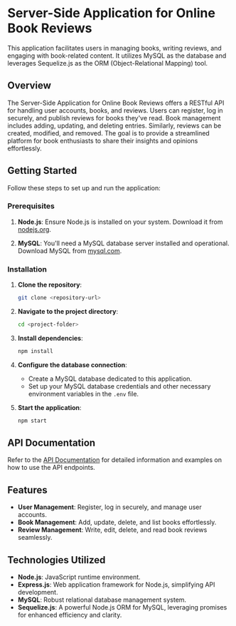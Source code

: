 # Server-Side Application for Online Book Reviews

This application facilitates users in managing books, writing reviews, and engaging with book-related content. It utilizes MySQL as the database and leverages Sequelize.js as the ORM (Object-Relational Mapping) tool.

## Overview

The Server-Side Application for Online Book Reviews offers a RESTful API for handling user accounts, books, and reviews. Users can register, log in securely, and publish reviews for books they've read. Book management includes adding, updating, and deleting entries. Similarly, reviews can be created, modified, and removed. The goal is to provide a streamlined platform for book enthusiasts to share their insights and opinions effortlessly.

## Getting Started

Follow these steps to set up and run the application:

### Prerequisites

1. **Node.js**: Ensure Node.js is installed on your system. Download it from [nodejs.org](https://nodejs.org/).

2. **MySQL**: You'll need a MySQL database server installed and operational. Download MySQL from [mysql.com](https://www.mysql.com/).

### Installation

1. **Clone the repository**:

   ```bash
   git clone <repository-url>
   ```

2. **Navigate to the project directory**:

   ```bash
   cd <project-folder>
   ```

3. **Install dependencies**:

   ```bash
   npm install
   ```

4. **Configure the database connection**:
   
   - Create a MySQL database dedicated to this application.
   - Set up your MySQL database credentials and other necessary environment variables in the `.env` file.

5. **Start the application**:

   ```bash
   npm start
   ```

## API Documentation

Refer to the [API Documentation](https://documenter.getpostman.com/view/28416524/2s9YBxacHG) for detailed information and examples on how to use the API endpoints.

## Features

- **User Management**: Register, log in securely, and manage user accounts.
- **Book Management**: Add, update, delete, and list books effortlessly.
- **Review Management**: Write, edit, delete, and read book reviews seamlessly.

## Technologies Utilized

- **Node.js**: JavaScript runtime environment.
- **Express.js**: Web application framework for Node.js, simplifying API development.
- **MySQL**: Robust relational database management system.
- **Sequelize.js**: A powerful Node.js ORM for MySQL, leveraging promises for enhanced efficiency and clarity.
